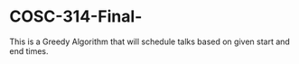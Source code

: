 # COSC-314-Final-
This is a Greedy Algorithm that will schedule talks based on given start and end times.
